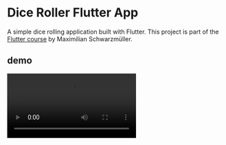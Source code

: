 # Dice Roller Flutter App

A simple dice rolling application built with Flutter. This project is part of the [Flutter course](https://www.udemy.com/course/learn-flutter-dart-to-build-ios-android-apps/) by Maximilian Schwarzmüller.
## demo

<video src="[assets/dice.mp4](https://github.com/benotsman-youssuf/Dice-Roller/blob/master/assets/dice.mp4)" controls></video>


